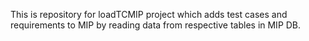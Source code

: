 This is repository for loadTCMIP project which adds test cases and requirements to MIP by reading data from respective tables in MIP DB. 
